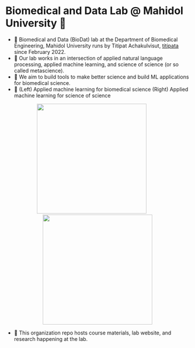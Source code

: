 # Biomedical and Data Lab @ Mahidol University 👋

- 💫 Biomedical and Data (BioDat) lab at the Department of Biomedical Engineering, Mahidol University runs by Titipat Achakulvisut, [titipata](https://github.com/titipata) since February 2022.
- 🍙 Our lab works in an intersection of applied natural language processing, applied machine learning, and science of science (or so called metascience).
- 🧠 We aim to build tools to make better science and build ML applications for biomedical science.
- 🌟 (Left) Applied machine learning for biomedical science (Right) Applied machine learning for science of science

<p align="center">
  <img src="https://raw.githubusercontent.com/mu-badlab/.github/main/profile/applied-ml-nlp-light.png" width="300">
  &nbsp; &nbsp; &nbsp; &nbsp;
  <img src="https://raw.githubusercontent.com/mu-badlab/.github/main/profile/sos-light.png" width="300">
</p>

- 🤖 This organization repo hosts course materials, lab website, and research happening at the lab.
